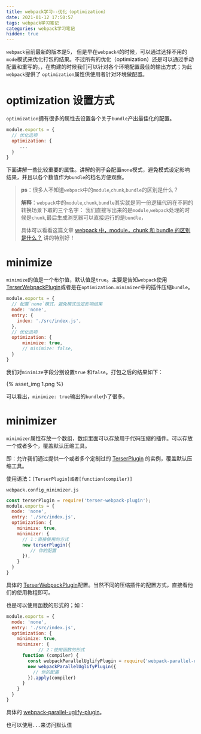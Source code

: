 ```yaml
---
title: webpack学习--优化（optimization）
date: 2021-01-12 17:50:57
tags: webpack学习笔记
categories: webpack学习笔记
hidden: true
---
```


`webpack`目前最新的版本是5， 但是早在`webpack4`的时候，可以通过选择不用的`mode`模式来优化打包的结果。不过所有的优化（optimization）还是可以通过手动配置和重写的。，在构建的时候我们可以针对各个环境配置最佳的输出方式；为此`webpack`提供了 `optimization`属性供使用者针对环境做配置。

 <!--more-->

# optimization 设置方式

`optimization`拥有很多的属性去设置各个关于`bundle`产出最佳化的配置。

```javascript
module.exports = {
  // 优化选项
  optimization: {
     ...
  }
}
```

下面讲解一些比较重要的属性。讲解的例子会配置`none`模式，避免模式设定影响结果，并且以各个数值作为`bundle`的档名方便观察。



>**ps**：很多人不知道`webpack`中的`module`,`chunk`,`bundle`的区别是什么？
>
>**解释**：`webpack`中的`module`,`chunk`,`bundle`其实就是同一份逻辑代码在不同的转换场景下取的三个名字： 我们直接写出来的是`module`,`webpack`处理的时候是`chunk`,最后生成浏览器可以直接运行的是`bundle`，
>
>具体可以看看这篇文章  [webpack 中，module，chunk 和 bundle 的区别是什么？](https://www.cnblogs.com/skychx/p/webpack-module-chunk-bundle.html) 讲的特别好！

# minimize

`minimize`的值是一个布尔值，默认值是`true`。主要是告知`webpack`使用 [TerserWebpackPlugin](https://webpack.docschina.org/plugins/terser-webpack-plugin/)或者是在`optimization.minimizer`中的插件压缩`bundle`。

```javascript
module.exports = {
  // 配置`none`模式，避免模式设定影响结果
  mode: 'none',
  entry: {
    index: './src/index.js',
  },
  // 优化选项
  optimization: {
      minimize: true,
      // minimize: false,
  }
}
```

我们对`minimize`字段分别设置`true` 和`false`。打包之后的结果如下：

   {% asset_img 1.png %}

可以看出，`minimize: true`输出的`bundle`小了很多。

# minimizer

`minimizer`属性存放一个数组，数组里面可以存放用于代码压缩的插件。可以存放一个或者多个，覆盖默认压缩工具。

即：允许我们通过提供一个或者多个定制过的  [TerserPlugin](https://webpack.docschina.org/plugins/terser-webpack-plugin/) 的实例，覆盖默认压缩工具。

使用语法：`[TerserPlugin]或者[function(compiler)]`

`webpack.config_minimizer.js`

```javascript
const terserPlugin = require('terser-webpack-plugin');
module.exports = {
  mode: 'none',
  entry: './src/index.js',
  optimization: {
    minimize: true,
    minimizer: {
      // 1：直接使用的方式
      new terserPlugin({
         // 你的配置
      }),
    }
  }
}
```

具体的 [TerserWebpackPlugin](https://webpack.docschina.org/plugins/terser-webpack-plugin/)配置。当然不同的压缩插件的配置方式，直接看他们的使用教程即可。

也是可以使用函数的形式的；如：

````javascript
module.exports = {
  mode: 'none',
  entry: './src/index.js',
  optimization: {
    minimize: true,
    minimizer: {
 			// 2：使用函数的形式
      function (compiler) {
        const webpackParallelUglifyPlugin = require('webpack-parallel-uglify-plugin');
        new webpackParallelUglifyPlugin({
          // 你的配置
        }).apply(compiler)
      }
    }
  }
}
````

具体的 [webpack-parallel-uglify-plugin](https://www.npmjs.com/package/webpack-parallel-uglify-plugin)。

也可以使用`...`来访问默认值



